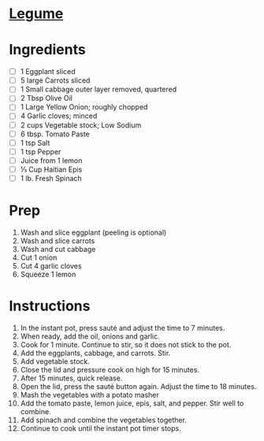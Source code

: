 # [Legume](https://www.savorythoughts.com/haitian-legume-eggplant-stew/#recipe)

# Ingredients
- [ ] 1 Eggplant sliced
- [ ] 5 large Carrots sliced
- [ ] 1 Small cabbage outer layer removed, quartered
- [ ] 2 Tbsp Olive Oil
- [ ] 1 Large Yellow Onion; roughly chopped
- [ ] 4 Garlic cloves; minced
- [ ] 2 cups Vegetable stock; Low Sodium
- [ ] 6 tbsp. Tomato Paste
- [ ] 1 tsp Salt
- [ ] 1 tsp Pepper
- [ ] Juice from 1 lemon
- [ ] ⅓ Cup Haitian Epis
- [ ] 1 lb. Fresh Spinach

# Prep
1. Wash and slice eggplant (peeling is optional)
2. Wash and slice carrots
3. Wash and cut cabbage
4. Cut 1 onion
5. Cut 4 garlic cloves
6. Squeeze 1 lemon

# Instructions
1. In the instant pot, press sauté and adjust the time to 7 minutes. 
2. When ready, add the oil, onions and garlic.
3. Cook for 1 minute. Continue to stir, so it does not stick to the pot.
4. Add the eggplants, cabbage, and carrots. Stir.
5. Add vegetable stock.
6. Close the lid and pressure cook on high for 15 minutes.
7. After 15 minutes, quick release.
8. Open the lid, press the sauté button again. Adjust the time to 18 minutes.
9. Mash the vegetables with a potato masher
10. Add the tomato paste, lemon juice, epis, salt, and pepper. Stir well to combine.
11. Add spinach and combine the vegetables together.
12. Continue to cook until the instant pot timer stops.